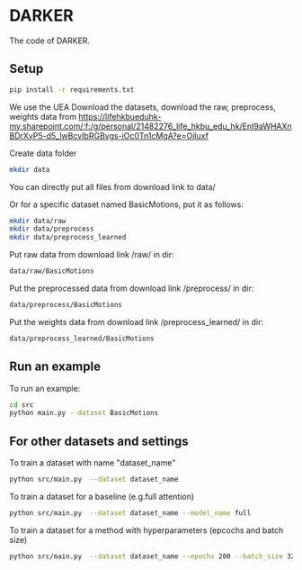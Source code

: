 # DARKER
The code of DARKER.
## Setup
```bash
pip install -r requirements.txt
```


We use the UEA Download the datasets, download the raw, preprocess, weights data from https://lifehkbueduhk-my.sharepoint.com/:f:/g/personal/21482276_life_hkbu_edu_hk/EnI9aWHAXnBDrXyP5-d5_lwBcvIbRGBvgs-iOc0Tn1cMgA?e=Ojluxf

Create data folder
```bash
mkdir data
```
You can directly put all files from download link to data/

Or for a specific dataset named BasicMotions, put it as follows:

```bash
mkdir data/raw
mkdir data/preprocess
mkdir data/preprocess_learned
```

Put raw data from download link /raw/ in dir:
```bash
data/raw/BasicMotions
```
Put the preprocessed data from download link /preprocess/ in dir:
```bash
data/preprocess/BasicMotions
```

Put the weights data from download link /preprocess_learned/ in dir:

```bash
data/preprocess_learned/BasicMotions
```



## Run an example
To run an example:
```bash
cd src
python main.py --dataset BasicMotions
```

## For other datasets and settings

To train a dataset with name "dataset_name"
```bash
python src/main.py  --dataset dataset_name
```

To train a dataset for a baseline (e.g.full attention)

```bash
python src/main.py  --dataset dataset_name --model_name full
```

To train a dataset for a method with hyperparameters (epcochs and batch size)

```bash
python src/main.py  --dataset dataset_name --epochs 200 --batch_size 32
```



